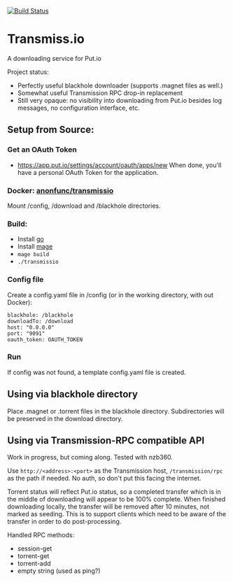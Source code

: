 [![Build Status](https://travis-ci.org/anonfunc/transmissio.svg?branch=master)](https://travis-ci.org/anonfunc/transmissio)
# Transmiss.io
A downloading service for Put.io

Project status:
- Perfectly useful blackhole downloader (supports .magnet files as well.)
- Somewhat useful Transmission RPC drop-in replacement
- Still very opaque: no visibility into downloading from Put.io besides
log messages, no configuration interface, etc.


## Setup from Source:
### Get an OAuth Token
- https://app.put.io/settings/account/oauth/apps/new
When done, you'll have a personal OAuth Token for the application.

### Docker: [anonfunc/transmissio](https://hub.docker.com/r/anonfunc/transmissio)
Mount /config, /download and /blackhole directories.

### Build:
- Install [go](https://golang.org/)
- Install [mage](https://magefile.org/)
- `mage build`
- `./transmissio`


### Config file
Create a config.yaml file in /config 
(or in the working directory, with out Docker):

    blackhole: /blackhole
    downloadTo: /download
    host: "0.0.0.0"
    port: "9091"
    oauth_token: OAUTH_TOKEN
    
### Run
If config was not found, a template config.yaml file is created.
  

## Using via blackhole directory

Place .magnet or .torrent files in the blackhole directory.
Subdirectories will be preserved in the download directory.

## Using via Transmission-RPC compatible API
Work in progress, but coming along.  Tested with nzb360.

Use `http://<address>:<port>` as the Transmission host, 
`/transmission/rpc` as the path if needed.  No auth,
so don't put this facing the internet.

Torrent status will reflect Put.io status, so a completed transfer
which is in the middle of downloading will appear to be 100% complete.
When finished downloading locally, the transfer will be removed after 10 minutes, 
not marked as seeding.   This is to support clients which need to be aware of the transfer
in order to do post-processing.

Handled RPC methods:

- session-get
- torrent-get
- torrent-add
- empty string (used as ping?)
